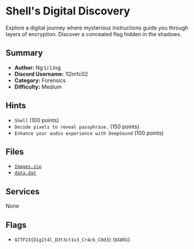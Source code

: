 # Shell's Digital Discovery
Explore a digital journey where mysterious instructions guide you through layers of encryption. Discover a concealed flag hidden in the shadows.

## Summary
- **Author:** Ng Li Ling
- **Discord Username:** 1l2m1c02
- **Category:** Forensics
- **Difficulty:** Medium

## Hints
- `Shell` (100 points)
- `Decode pixels to reveal passphrase.` (150 points)
- `Enhance your audio experience with DeepSound` (100 points)

## Files
- [`Images.zip`](dist\Images.zip)
- [`data.dat`](dist\data.dat)


## Services
None

## Flags
- `GCTF23{D1g1t4l_D3t3ct1v3_Cr4ck_C0d3}` (static)
